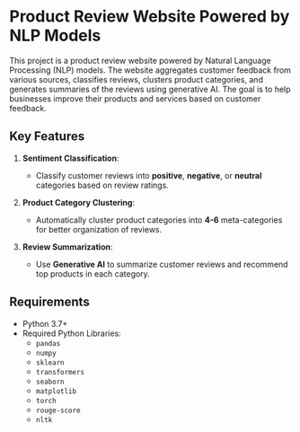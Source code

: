 # Product Review Website Powered by NLP Models

This project is a product review website powered by Natural Language Processing (NLP) models. The website aggregates customer feedback from various sources, classifies reviews, clusters product categories, and generates summaries of the reviews using generative AI. The goal is to help businesses improve their products and services based on customer feedback.

## Key Features

1. **Sentiment Classification**:
   - Classify customer reviews into **positive**, **negative**, or **neutral** categories based on review ratings.
   
2. **Product Category Clustering**:
   - Automatically cluster product categories into **4-6** meta-categories for better organization of reviews.
   
3. **Review Summarization**:
   - Use **Generative AI** to summarize customer reviews and recommend top products in each category.

## Requirements

- Python 3.7+
- Required Python Libraries:
  - `pandas`
  - `numpy`
  - `sklearn`
  - `transformers`
  - `seaborn`
  - `matplotlib`
  - `torch`
  - `rouge-score`
  - `nltk`